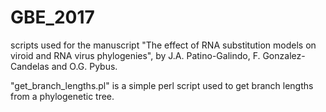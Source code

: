 # GBE_2017
scripts used for the manuscript "The effect of RNA substitution models on viroid and RNA virus phylogenies", by J.A. Patino-Galindo, F. Gonzalez-Candelas and O.G. Pybus.

"get_branch_lengths.pl" is a simple perl script used to get branch lengths from a phylogenetic tree.

